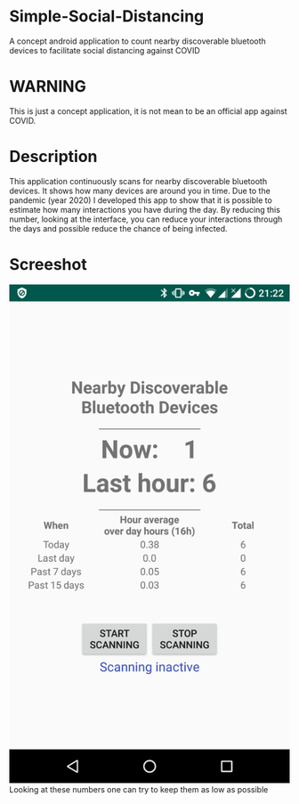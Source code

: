 # Simple-Social-Distancing
A concept android application to count nearby discoverable bluetooth devices to facilitate social distancing against COVID

# WARNING
This is just a concept application, it is not mean to be an official app against COVID.

# Description
This application continuously scans for nearby discoverable bluetooth devices. It shows how many devices are around you in time.
Due to the pandemic (year 2020) I developed this app to show that it is possible to estimate how many interactions you have during the day. By reducing this number, looking at the interface, you can reduce your interactions through the days and possible reduce the chance of being infected.

# Screeshot
![screenshot](https://github.com/Sinnefa/Simple-Social-Distancing/blob/master/markdown_imgs/Screenshot.png)
Looking at these numbers one can try to keep them as low as possible